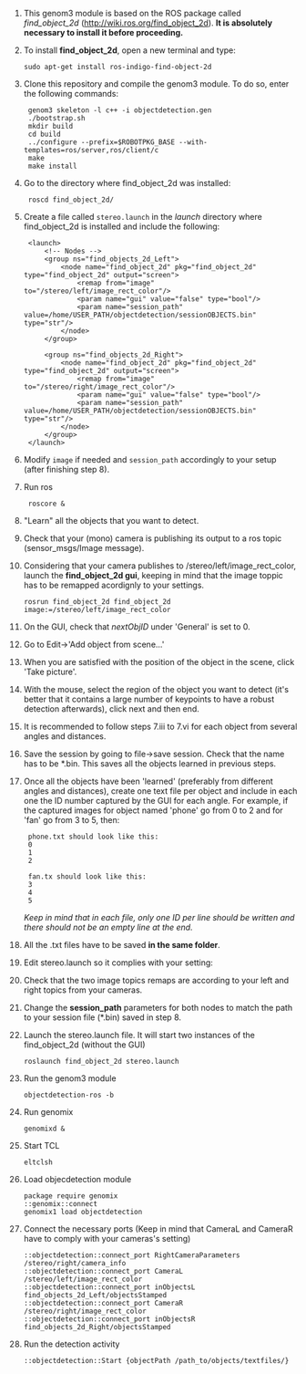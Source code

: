 1. This genom3 module is based on the ROS package called *find_object_2d* (http://wiki.ros.org/find_object_2d). **It is absolutely necessary to install it before proceeding.** 

  1. To install **find_object_2d**, open a new terminal and type: 

        ```
        sudo apt-get install ros-indigo-find-object-2d
        ```

2. Clone this repository and compile the genom3 module. To do so, enter the following commands:

        genom3 skeleton -l c++ -i objectdetection.gen
        ./bootstrap.sh
        mkdir build
        cd build
        ../configure --prefix=$ROBOTPKG_BASE --with-templates=ros/server,ros/client/c
        make
        make install

3. Go to the directory where find_object_2d was installed:

        roscd find_object_2d/

4. Create a file called `stereo.launch` in the *launch* directory where find_object_2d is installed and include the following:

        <launch>
        	<!-- Nodes -->
            <group ns="find_objects_2d_Left">
        	    <node name="find_object_2d" pkg="find_object_2d" type="find_object_2d" output="screen">
        		    <remap from="image" to="/stereo/left/image_rect_color"/>
        		    <param name="gui" value="false" type="bool"/>
        		    <param name="session_path" value=/home/USER_PATH/objectdetection/sessionOBJECTS.bin" type="str"/>
        	    </node>
            </group>
        
            <group ns="find_objects_2d_Right">
        	    <node name="find_object_2d" pkg="find_object_2d" type="find_object_2d" output="screen">
        		    <remap from="image" to="/stereo/right/image_rect_color"/>
        		    <param name="gui" value="false" type="bool"/>
        		    <param name="session_path" value=/home/USER_PATH/objectdetection/sessionOBJECTS.bin" type="str"/>
        	    </node>
            </group>
        </launch>

5. Modify `image` if needed and `session_path` accordingly to your setup (after finishing step 8).

6. Run ros

        roscore &

7. "Learn" all the objects that you want to detect.
  1. Check that your (mono) camera is publishing its output to a ros topic (sensor_msgs/Image message).
  2. Considering that your camera publishes to /stereo/left/image_rect_color, launch the **find_object_2d gui**, keeping in mind that the image toppic has to be remapped acordignly to your settings.

        ```
        rosrun find_object_2d find_object_2d image:=/stereo/left/image_rect_color
        ```
   3. On the GUI, check that *nextObjID* under 'General' is set to 0.
   4. Go to  Edit->'Add object from scene...'
   5. When you are satisfied with the position of the object in the scene, click 'Take picture'.
   6. With the mouse, select the region of the object you want to detect (it's better that it contains a large number of keypoints to have a robust detection afterwards), click next and then end.
   7. It is recommended to follow steps 7.iii to 7.vi for each object from several angles and distances.

8. Save the session by going to file->save session. Check that the name has to be *.bin. This saves all the objects learned in previous steps.

9. Once all the objects have been 'learned' (preferably from different angles and distances), create one text file per object and include in each one the ID number captured by the GUI for each angle. For example, if the captured images for object named 'phone' go from 0 to 2 and for 'fan' go from 3 to 5, then:

        phone.txt should look like this:
        0
        1
        2
        
        fan.tx should look like this:
        3
        4
        5

    *Keep in mind that in each file, only one ID per line should be written and there should not be an empty line at the end.*

10. All the .txt files have to be saved **in the same folder**.

11. Edit stereo.launch so it complies with your setting:
  1. Check that the two image topics remaps are according to your left and right topics from your cameras.
  2. Change the **session_path** parameters for both nodes to match the path to your session file (*.bin) saved in step 8.

12. Launch the stereo.launch file. It will start two instances of the find_object_2d (without the GUI)

        roslaunch find_object_2d stereo.launch 

13. Run the genom3 module

        objectdetection-ros -b

14. Run genomix

        genomixd &

15. Start TCL

        eltclsh

14. Load objecdetection module

        package require genomix
        ::genomix::connect
        genomix1 load objectdetection

15. Connect the necessary ports (Keep in mind that CameraL and CameraR have to comply with your cameras's setting)

        ::objectdetection::connect_port RightCameraParameters /stereo/right/camera_info
        ::objectdetection::connect_port CameraL /stereo/left/image_rect_color
        ::objectdetection::connect_port inObjectsL find_objects_2d_Left/objectsStamped
        ::objectdetection::connect_port CameraR /stereo/right/image_rect_color
        ::objectdetection::connect_port inObjectsR find_objects_2d_Right/objectsStamped

16. Run the detection activity

        ::objectdetection::Start {objectPath /path_to/objects/textfiles/}
